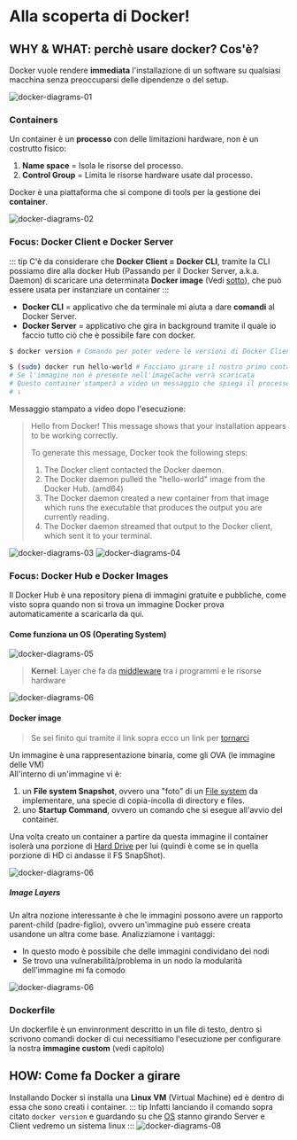 # Alla scoperta di Docker!

## WHY & WHAT: perchè usare docker? Cos'è?
Docker vuole rendere **immediata** l'installazione di un software su qualsiasi macchina senza preoccuparsi delle dipendenze o del setup.

![docker-diagrams-01](./assets/docker-diagrams-01.png)

### Containers
Un container è un **processo** con delle limitazioni hardware, non è un costrutto fisico:
1. **Name space** = Isola le risorse del processo.
2. **Control Group** = Limita le risorse hardware usate dal processo.

Docker è una piattaforma che si compone di tools per la gestione dei **container**.

![docker-diagrams-02](./assets/docker-diagrams-02.png)

### Focus: Docker Client e Docker Server
::: tip
C'è da considerare che **Docker Client = Docker CLI**, tramite la CLI possiamo dire alla docker Hub (Passando per il Docker Server, a.k.a. Daemon) di scaricare una determinata **Docker image** (Vedi [sotto](./#docker-image)), che può essere usata per instanziare un container
:::
- **Docker CLI** = applicativo che da terminale mi aiuta a dare **comandi** al Docker Server.
- **Docker Server** = applicativo che gira in background tramite il quale io faccio tutto ciò che è possibile fare con docker.
``` bash
$ docker version # Comando per poter vedere le versioni di Docker Client/Server ed altre info (come la versione di golang usata da Docker)

$ (sudo) docker run hello-world # Facciamo girare il nostro primo container!
# Se l'immagine non è presente nell'imageCache verrà scaricata
# Questo container stamperà a video un messaggio che spiega il processo fatto da docker per fare girare un container
# ↓
```
Messaggio stampato a video dopo l'esecuzione:
> Hello from Docker!
> This message shows that your installation appears to be working correctly.
>
> To generate this message, Docker took the following steps:
>  1. The Docker client contacted the Docker daemon.
>  2. The Docker daemon pulled the "hello-world" image from the Docker Hub.
>     (amd64)
>  3. The Docker daemon created a new container from that image which runs the
>     executable that produces the output you are currently reading.
>  4. The Docker daemon streamed that output to the Docker client, which sent it
>     to your terminal.


![docker-diagrams-03](./assets/docker-diagrams-03.png)
![docker-diagrams-04](./assets/docker-diagrams-04.png)

### Focus: Docker Hub e Docker Images
Il Docker Hub è una repository piena di immagini gratuite e pubbliche, come visto sopra quando non si trova un immagine Docker prova automaticamente a scaricarla da qui.

#### Come funziona un OS (Operating System)
![docker-diagrams-05](./assets/docker-diagrams-05.png)
> **Kernel**: Layer che fa da [middleware](https://it.wikipedia.org/wiki/Middleware) tra i programmi e le risorse hardware

![docker-diagrams-06](./assets/docker-diagrams-06.png)

#### Docker image
> Se sei finito qui tramite il link sopra ecco un link per [tornarci](./#focus-docker-client-e-docker-server)

Un immagine è una rappresentazione binaria, come gli OVA (le immagine delle VM)<br>
All'interno di un'immagine vi è:
1. un **File system Snapshot**, ovvero una "foto" di un [File system](https://it.wikipedia.org/wiki/File_system) da implementare, una specie di copia-incolla di directory e files.
2. uno **Startup Command**, ovvero un comando che si esegue all'avvio del container.

Una volta creato un container a partire da questa immagine il container isolerà una porzione di [Hard Drive](https://it.wikipedia.org/wiki/Disco_rigido) per lui (quindi è come se in quella porzione di HD ci andasse il FS SnapShot).

![docker-diagrams-06](./assets/docker-diagrams-07.png)

##### Image Layers
Un altra nozione interessante è che le immagini possono avere un rapporto parent-child (padre-figlio), ovvero un'immagine può essere creata usandone un altra come base. Analizziamone i vantaggi:
- In questo modo è possibile che delle immagini condividano dei nodi
- Se trovo una vulnerabilità/problema in un nodo la modularità dell'immagine mi fa comodo

![docker-diagrams-06](./assets/docker-diagrams-10.png)

### Dockerfile
Un dockerfile è un envinronment descritto in un file di testo, dentro si scrivono comandi docker di cui necessitiamo l'esecuzione per configurare la nostra **immagine custom** (vedi capitolo)

## HOW: Come fa Docker a girare
Installando Docker si installa una **Linux VM** (Virtual Machine) ed è dentro di essa che sono creati i container.
::: tip
Infatti lanciando il comando sopra citato `docker version` e guardando su che [OS](https://it.wikipedia.org/wiki/Sistema_operativo) stanno girando Server e Client vedremo un sistema linux
:::
![docker-diagrams-08](./assets/docker-diagrams-08.png)